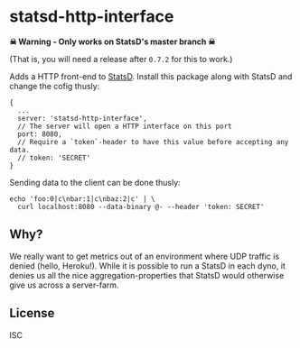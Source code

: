 statsd-http-interface
=====================

**☠ Warning - Only works on StatsD's master branch ☠**

(That is, you will need a release after `0.7.2` for this to work.)


Adds a HTTP front-end to [StatsD](http://github.com/etsy/statsd). Install this package along with StatsD and change the cofig thusly:

    {
      ...
      server: 'statsd-http-interface',
      // The server will open a HTTP interface on this port
      port: 8080,
      // Require a `token`-header to have this value before accepting any data.
      // token: 'SECRET'
    }

Sending data to the client can be done thusly:

    echo 'foo:0|c\nbar:1|c\nbaz:2|c' | \
      curl localhost:8080 --data-binary @- --header 'token: SECRET'

Why?
----

We really want to get metrics out of an environment where UDP traffic is denied
(hello, Heroku!). While it is possible to run a StatsD in each dyno, it denies
us all the nice aggregation-properties that StatsD would otherwise give us
across a server-farm.

License
-------

ISC
